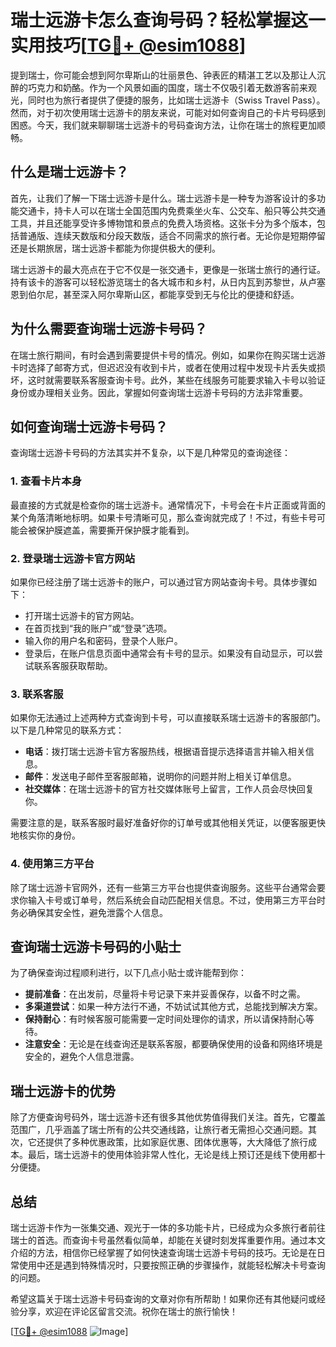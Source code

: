 # 瑞士远游卡怎么查询号码？轻松掌握这一实用技巧[[TG💪+ @esim1088](https://t.me/s/esim1088)]

提到瑞士，你可能会想到阿尔卑斯山的壮丽景色、钟表匠的精湛工艺以及那让人沉醉的巧克力和奶酪。作为一个风景如画的国度，瑞士不仅吸引着无数游客前来观光，同时也为旅行者提供了便捷的服务，比如瑞士远游卡（Swiss Travel Pass）。然而，对于初次使用瑞士远游卡的朋友来说，可能对如何查询自己的卡片号码感到困惑。今天，我们就来聊聊瑞士远游卡的号码查询方法，让你在瑞士的旅程更加顺畅。

## 什么是瑞士远游卡？

首先，让我们了解一下瑞士远游卡是什么。瑞士远游卡是一种专为游客设计的多功能交通卡，持卡人可以在瑞士全国范围内免费乘坐火车、公交车、船只等公共交通工具，并且还能享受许多博物馆和景点的免费入场资格。这张卡分为多个版本，包括普通版、连续天数版和分段天数版，适合不同需求的旅行者。无论你是短期停留还是长期旅居，瑞士远游卡都能为你提供极大的便利。

瑞士远游卡的最大亮点在于它不仅是一张交通卡，更像是一张瑞士旅行的通行证。持有该卡的游客可以轻松游览瑞士的各大城市和乡村，从日内瓦到苏黎世，从卢塞恩到伯尔尼，甚至深入阿尔卑斯山区，都能享受到无与伦比的便捷和舒适。

## 为什么需要查询瑞士远游卡号码？

在瑞士旅行期间，有时会遇到需要提供卡号的情况。例如，如果你在购买瑞士远游卡时选择了邮寄方式，但迟迟没有收到卡片，或者在使用过程中发现卡片丢失或损坏，这时就需要联系客服查询卡号。此外，某些在线服务可能要求输入卡号以验证身份或办理相关业务。因此，掌握如何查询瑞士远游卡号码的方法非常重要。

## 如何查询瑞士远游卡号码？

查询瑞士远游卡号码的方法其实并不复杂，以下是几种常见的查询途径：

### 1. 查看卡片本身

最直接的方式就是检查你的瑞士远游卡。通常情况下，卡号会在卡片正面或背面的某个角落清晰地标明。如果卡号清晰可见，那么查询就完成了！不过，有些卡号可能会被保护膜遮盖，需要撕开保护膜才能看到。

### 2. 登录瑞士远游卡官方网站

如果你已经注册了瑞士远游卡的账户，可以通过官方网站查询卡号。具体步骤如下：

- 打开瑞士远游卡的官方网站。
- 在首页找到“我的账户”或“登录”选项。
- 输入你的用户名和密码，登录个人账户。
- 登录后，在账户信息页面中通常会有卡号的显示。如果没有自动显示，可以尝试联系客服获取帮助。

### 3. 联系客服

如果你无法通过上述两种方式查询到卡号，可以直接联系瑞士远游卡的客服部门。以下是几种常见的联系方式：

- **电话**：拨打瑞士远游卡官方客服热线，根据语音提示选择语言并输入相关信息。
- **邮件**：发送电子邮件至客服邮箱，说明你的问题并附上相关订单信息。
- **社交媒体**：在瑞士远游卡的官方社交媒体账号上留言，工作人员会尽快回复你。

需要注意的是，联系客服时最好准备好你的订单号或其他相关凭证，以便客服更快地核实你的身份。

### 4. 使用第三方平台

除了瑞士远游卡官网外，还有一些第三方平台也提供查询服务。这些平台通常会要求你输入卡号或订单号，然后系统会自动匹配相关信息。不过，使用第三方平台时务必确保其安全性，避免泄露个人信息。

## 查询瑞士远游卡号码的小贴士

为了确保查询过程顺利进行，以下几点小贴士或许能帮到你：

- **提前准备**：在出发前，尽量将卡号记录下来并妥善保存，以备不时之需。
- **多渠道尝试**：如果一种方法行不通，不妨试试其他方式，总能找到解决方案。
- **保持耐心**：有时候客服可能需要一定时间处理你的请求，所以请保持耐心等待。
- **注意安全**：无论是在线查询还是联系客服，都要确保使用的设备和网络环境是安全的，避免个人信息泄露。

## 瑞士远游卡的优势

除了方便查询号码外，瑞士远游卡还有很多其他优势值得我们关注。首先，它覆盖范围广，几乎涵盖了瑞士所有的公共交通线路，让旅行者无需担心交通问题。其次，它还提供了多种优惠政策，比如家庭优惠、团体优惠等，大大降低了旅行成本。最后，瑞士远游卡的使用体验非常人性化，无论是线上预订还是线下使用都十分便捷。

## 总结

瑞士远游卡作为一张集交通、观光于一体的多功能卡片，已经成为众多旅行者前往瑞士的首选。而查询卡号虽然看似简单，却能在关键时刻发挥重要作用。通过本文介绍的方法，相信你已经掌握了如何快速查询瑞士远游卡号码的技巧。无论是在日常使用中还是遇到特殊情况时，只要按照正确的步骤操作，就能轻松解决卡号查询的问题。

希望这篇关于瑞士远游卡号码查询的文章对你有所帮助！如果你还有其他疑问或经验分享，欢迎在评论区留言交流。祝你在瑞士的旅行愉快！

[[TG💪+ @esim1088](https://t.me/s/esim1088) ![Image](https://i.postimg.cc/4NQfJmqS/Snipaste-2025-05-13-00-14-12.png)]